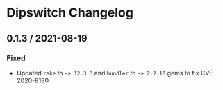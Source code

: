 # Dipswitch Changelog

## 0.1.3 / 2021-08-19

### Fixed

* Updated `rake` to `~> 12.3.3` and `bundler` to `~> 2.2.10` gems to fix CVE-2020-8130

